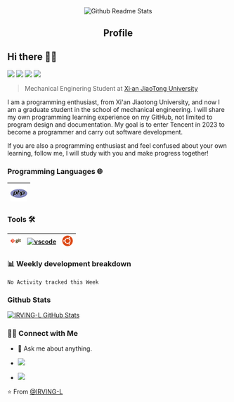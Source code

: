<p align="center">
 <img width="100px" src="https://res.cloudinary.com/anuraghazra/image/upload/v1594908242/logo_ccswme.svg" align="center" alt="Github Readme Stats" />
 <h2 align="center">Profile</h2>
</p>

## Hi there 👋🤓
 <p>
  <img src="https://img.shields.io/github/watchers/IRVING-L/IRVING-L?label=ProfileViews&style=flat-square"/>
  <a href="https://github.com/IRVING-L/"><img src="https://img.shields.io/github/followers/IRVING-L?label=GitHub%20Follow&style=flat-square"/></a>
  <a href="https://github.com/MartinYan623/"><img src="https://badges.frapsoft.com/os/v2/open-source.svg?v=103"/></a>
  <a href="mailto:e0210398@u.nus.edu"><img src="https://img.shields.io/badge/Ask%20me-anything-1abc9c.svg"/></a>
 
 </p>

> Mechanical Enginering Student at [Xi·an JiaoTong University](http://www.xjtu.edu.cn/)


<div>
 <p>
I am a programming enthusiast, from Xi'an Jiaotong University, and now I am a graduate student in the school of mechanical engineering. I will share my own programming learning experience on my GitHub, not limited to program design and documentation. My goal is to enter Tencent in 2023 to become a programmer and carry out software development.

If you are also a programming enthusiast and feel confused about your own learning, follow me, I will study with you and make progress together!
</p>
</div>

### Programming Languages 🌐

|  [<img src="https://raw.githubusercontent.com/github/explore/80688e429a7d4ef2fca1e82350fe8e3517d3494d/topics/php/php.png" alt="C++" width="38">](https://php.net/) |
|---|
 
### Tools 🛠️

|  [<img src="https://raw.githubusercontent.com/github/explore/80688e429a7d4ef2fca1e82350fe8e3517d3494d/topics/git/git.png" alt="Git" width="24">](https://git-scm.com/) |   [<img src="https://upload.wikimedia.org/wikipedia/commons/thumb/2/2d/Visual_Studio_Code_1.18_icon.svg/1200px-Visual_Studio_Code_1.18_icon.svg.png" alt="vscode" width="24">](https://code.visualstudio.com/) | [<img src="https://raw.githubusercontent.com/github/explore/80688e429a7d4ef2fca1e82350fe8e3517d3494d/topics/ubuntu/ubuntu.png" alt="Ubuntu" width="24">](https://ubuntu.com/)   |
|---|---|---|
### 📊 Weekly development breakdown

<!--START_SECTION:waka-->
```text
No Activity tracked this Week
```
<!--END_SECTION:waka-->
  
### Github Stats

[![IRVING-L GitHub Stats](https://github-readme-stats.vercel.app/api?username=IRVING-L&show_icons=true&count_private=true)](https://github.com/IRVING-L)



<h3> 🤝🏻 Connect with Me </h3>  

- 💬 Ask me about anything.  

- <a href="junlee_sky@foxmail.com"><img src="https://img.shields.io/badge/Foxmail-Click-red"/></a> 
- <a href = "https://blog.csdn.net/qq_42518941?spm=1001.2101.3001.5343"><img src="https://img.shields.io/badge/CSDN-Click-green"/></a>



⭐️ From [@IRVING-L](https://github.com/IRVING-L)
